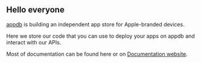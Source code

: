 ## Hello everyone

[appdb](https://appdb.to/) is building an independent app store for Apple-branded devices.

Here we store our code that you can use to deploy your apps on appdb and interact with our APIs.

Most of documentation can be found here or on [Documentation website](https://rtfm.dbservices.to).

